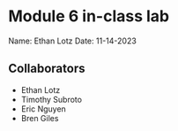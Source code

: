 # Module 6 in-class lab

Name: Ethan Lotz
Date: 11-14-2023

## Collaborators ##
- Ethan Lotz
- Timothy Subroto
- Eric Nguyen
- Bren Giles
